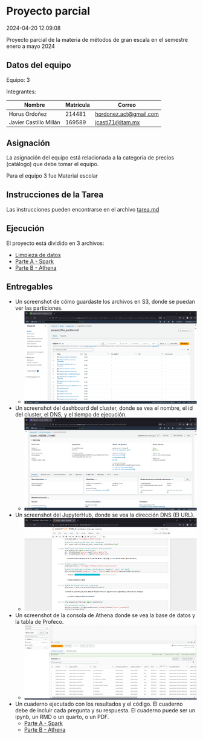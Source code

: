 
# Proyecto parcial

2024-04-20 12:09:08

Proyecto parcial de la materia de métodos de gran escala en el semestre enero a mayo 2024

## Datos del equipo

Equipo: 3

Integrantes:

|Nombre|Matrícula|Correo
|-|-|-
|Horus Ordoñez|214481|[hordonez.act@gmail.com](mailto:hordonez.act@gmail.com)
|Javier Castillo Millán|169589|[jcasti71@itam.mx](mailto:jcasti71@itam.mx)

## Asignación

La asignación del equipo está relacionada a la categoría de precios (catálogo) que debe tomar el equipo.

Para el equipo 3 fue Material escolar

## Instrucciones de la Tarea

Las instrucciones pueden encontrarse en el archivo [tarea.md](tarea.md)

## Ejecución

El proyecto está dividido en 3 archivos:

- [Limpieza de datos](ETL.ipynb)
- [Parte A - Spark](Parte_A.ipynb)
- [Parte B - Athena](Parte_B.ipynb)

## Entregables

- Un screenshot de cómo guardaste los archivos en S3, donde se puedan ver
las particiones.
  - ![Particiones S3](./screenshots/particiones_s3.png)
- Un screenshot del dashboard del cluster, donde se vea el nombre, el id del cluster, el DNS, y el tiempo de ejecución.
  - ![Dashboard EMR](./screenshots/dashboard_cluster.png)
- Un screenshot del JupyterHub, donde se vea la dirección DNS (El URL).
  - ![JupyterHub](./screenshots/jupyterhub.png)
- Un screenshot de la consola de Athena donde se vea la base de datos y la tabla de Profeco.
  - ![Consola Athena](./screenshots/consola_athena.PNG)
- Un cuaderno ejecutado con los resultados y el código. El cuaderno debe de
incluir cada pregunta y su respuesta. El cuaderno puede ser un ipynb, un RMD o un quarto, o un PDF.
  - [Parte A - Spark](Parte_A.ipynb)
  - [Parte B - Athena](Parte_B.ipynb)
